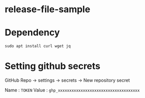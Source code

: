# release-file-sample

# Dependency

```
sudo apt install curl wget jq
```

# Setting github secrets 

GitHub Repo -> settings -> secrets -> New repository secret 

Name : `TOKEN`
Value : `ghp_xxxxxxxxxxxxxxxxxxxxxxxxxxxxxxxxxxxx`
